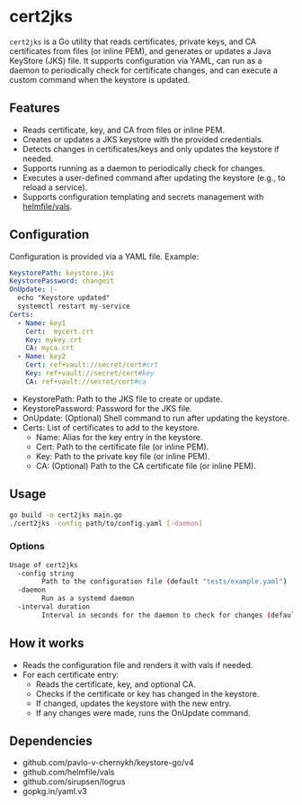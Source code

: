 # cert2jks

`cert2jks` is a Go utility that reads certificates, private keys, and CA certificates from files (or inline PEM), and generates or updates a Java KeyStore (JKS) file. It supports configuration via YAML, can run as a daemon to periodically check for certificate changes, and can execute a custom command when the keystore is updated.

## Features

- Reads certificate, key, and CA from files or inline PEM.
- Creates or updates a JKS keystore with the provided credentials.
- Detects changes in certificates/keys and only updates the keystore if needed.
- Supports running as a daemon to periodically check for changes.
- Executes a user-defined command after updating the keystore (e.g., to reload a service).
- Supports configuration templating and secrets management with [helmfile/vals](https://github.com/helmfile/vals).

## Configuration

Configuration is provided via a YAML file. Example:

```yaml
KeystorePath: keystore.jks
KeystorePassword: changeit
OnUpdate: |-
  echo "Keystore updated"
  systemctl restart my-service
Certs:
  - Name: key1
    Cert:  mycert.crt
    Key: mykey.crt
    CA: myca.crt
  - Name: key2
    Cert: ref+vault://secret/cert#crt
    Key: ref+vault://secret/cert#key
    CA: ref+vault://secret/cert#ca
```

* KeystorePath: Path to the JKS file to create or update.
* KeystorePassword: Password for the JKS file.
* OnUpdate: (Optional) Shell command to run after updating the keystore.
* Certs: List of certificates to add to the keystore.
    * Name: Alias for the key entry in the keystore.
    * Cert: Path to the certificate file (or inline PEM).
    * Key: Path to the private key file (or inline PEM).
    * CA: (Optional) Path to the CA certificate file (or inline PEM).


## Usage

```sh
go build -o cert2jks main.go
./cert2jks -config path/to/config.yaml [-daemon]
```

### Options

```sh
Usage of cert2jks
  -config string
    	Path to the configuration file (default "tests/example.yaml")
  -daemon
    	Run as a systemd daemon
  -interval duration
    	Interval in seconds for the daemon to check for changes (default 1h0m0s)
```

## How it works

* Reads the configuration file and renders it with vals if needed.
* For each certificate entry:
    * Reads the certificate, key, and optional CA.
    * Checks if the certificate or key has changed in the keystore.
    * If changed, updates the keystore with the new entry.
    * If any changes were made, runs the OnUpdate command.

## Dependencies

- github.com/pavlo-v-chernykh/keystore-go/v4
- github.com/helmfile/vals
- github.com/sirupsen/logrus
- gopkg.in/yaml.v3
